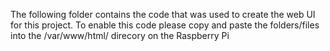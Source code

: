 The following folder contains the code that was used to create the web UI for this project.
To enable this code please copy and paste the folders/files into the /var/www/html/ direcory on the Raspberry Pi
